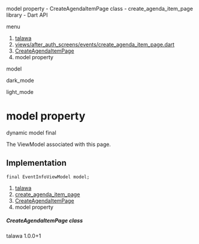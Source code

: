 




model property - CreateAgendaItemPage class - create\_agenda\_item\_page library - Dart API







menu

1. [talawa](../../index.html)
2. [views/after\_auth\_screens/events/create\_agenda\_item\_page.dart](../../file-___home_harshil_Desktop_open-source_palisadoes_talawa_lib_views_after_auth_screens_events_create_agenda_item_page/)
3. [CreateAgendaItemPage](../../file-___home_harshil_Desktop_open-source_palisadoes_talawa_lib_views_after_auth_screens_events_create_agenda_item_page/CreateAgendaItemPage-class.html)
4. model property

model


dark\_mode

light\_mode




# model property


dynamic
model
final

The ViewModel associated with this page.


## Implementation

```
final EventInfoViewModel model;
```

 


1. [talawa](../../index.html)
2. [create\_agenda\_item\_page](../../file-___home_harshil_Desktop_open-source_palisadoes_talawa_lib_views_after_auth_screens_events_create_agenda_item_page/)
3. [CreateAgendaItemPage](../../file-___home_harshil_Desktop_open-source_palisadoes_talawa_lib_views_after_auth_screens_events_create_agenda_item_page/CreateAgendaItemPage-class.html)
4. model property

##### CreateAgendaItemPage class





talawa
1.0.0+1






